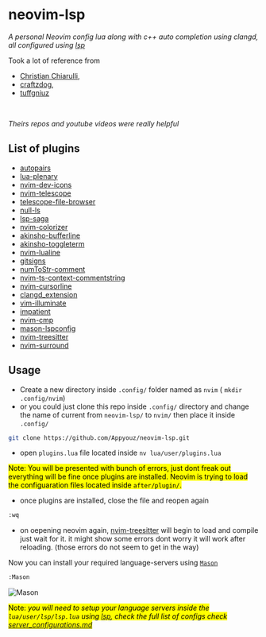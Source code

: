 # neovim-lsp
*A personal Neovim config lua along with c++ auto completion using clangd, all configured using [lsp](https://github.com/neovim/nvim-lspconfig)*

Took a lot of reference from 
- [Christian Chiarulli](https://github.com/LunarVim/Neovim-from-scratch/tree/master), 
- [craftzdog](https://github.com/craftzdog/dotfiles-public), 
- [tuffgniuz](https://github.com/tuffgniuz/nvim.lua)
<br>

*Theirs repos and youtube videos were really helpful*

## List of plugins
- [autopairs](https://github.com/windwp/nvim-autopairs)
- [lua-plenary](https://github.com/nvim-lua/plenary.nvim)
- [nvim-dev-icons](https://github.com/nvim-tree/nvim-web-devicons)
- [nvim-telescope](https://github.com/nvim-telescope/telescope.nvim)
- [telescope-file-browser](https://github.com/nvim-telescope/telescope-file-browser.nvim)
- [null-ls](https://github.com/jose-elias-alvarez/null-ls.nvim)
- [lsp-saga](https://github.com/glepnir/lspsaga.nvim)
- [nvim-colorizer](https://github.com/norcalli/nvim-colorizer.lua)
- [akinsho-bufferline](https://github.com/akinsho/bufferline.nvim)
- [akinsho-toggleterm](https://github.com/akinsho/toggleterm.nvim)
- [nvim-lualine](https://github.com/nvim-lualine/lualine.nvim)
- [gitsigns](https://github.com/lewis6991/gitsigns.nvim)
- [numToStr-comment](https://github.com/numToStr/Comment.nvim)
- [nvim-ts-context-commentstring](https://github.com/JoosepAlviste/nvim-ts-context-commentstring)
- [nvim-cursorline](https://github.com/yamatsum/nvim-cursorline)
- [clangd_extension](https://github.com/p00f/clangd_extensions.nvim)
- [vim-illuminate](https://github.com/RRethy/vim-illuminate)
- [impatient](https://github.com/lewis6991/impatient.nvim)
- [nvim-cmp](https://github.com/hrsh7th/nvim-cmp)
- [mason-lspconfig](https://github.com/williamboman/mason-lspconfig.nvim#packer)
- [nvim-treesitter](https://github.com/nvim-treesitter/nvim-treesitter)
- [nvim-surround](https://github.com/kylechui/nvim-surround)


## Usage

 - Create a new directory inside `.config/` folder named as `nvim` ( `mkdir .config/nvim`)<br>
 - or you could just clone this repo inside `.config/` directory and change the name of current from `neovim-lsp/` to `nvim/` then place it inside `.config/`
``` bash
git clone https://github.com/Appyouz/neovim-lsp.git 
``` 
 - open `plugins.lua` file located inside `nv lua/user/plugins.lua`
 
<mark>Note: You will be presented with bunch of errors, just dont freak out everything will be fine once plugins are installed.
Neovim is trying to load the configuaration files located inside `after/plugin/`.</mark>

- once plugins are installed, close the file and reopen again 
``` bash
:wq
``` 
- on oepening neovim again, [nvim-treesitter](https://github.com/nvim-treesitter/nvim-treesitter)
 will begin to load and compile just wait for it. it might show some errors dont worry it will work after reloading.
 (those errors do not seem to get in the way)

Now you can install your required language-servers using [`Mason`](https://github.com/williamboman/mason.nvim#configuration)
``` bash
:Mason
```
![Mason](https://user-images.githubusercontent.com/6705160/177617680-d62caf26-f253-4ace-ab57-4b590595adca.png)

<mark>Note: *you will need to setup your language servers inside the `lua/user/lsp/lsp.lua` using [lsp](https://github.com/neovim/nvim-lspconfig#quickstart), check the full list of configs check [server_configurations.md](https://github.com/neovim/nvim-lspconfig/blob/master/doc/server_configurations.md)*</mark>


